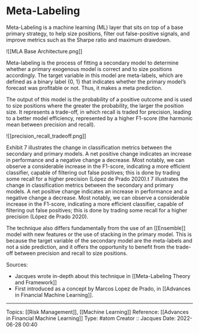 # Meta-Labeling

Meta-Labeling is a machine learning (ML) layer that sits on top of a base primary strategy, to help size positions, filter out false-positive signals, and improve metrics such as the Sharpe ratio and maximum drawdown.

![[MLA Base Architecture.png]]

Meta-labeling is the process of fitting a secondary model to determine whether a primary exogenous model is correct and to size positions accordingly. The target variable in this model are meta-labels, which are defined as a binary label {0, 1} that indicates whether the primary model’s forecast was profitable or not. Thus, it makes a meta prediction.

The output of this model is the probability of a positive outcome and is used to size positions where the greater the probability, the larger the position size. It represents a trade-off, in which recall is traded for precision, leading to a better model efficiency, represented by a higher F1-score (the harmonic mean between precision and recall).

![[precision_recall_tradeoff.png]]

Exhibit 7 illustrates the change in classification metrics between the secondary and primary models. A net positive change indicates an increase in performance and a negative change a decrease. Most notably, we can observe a considerable increase in the F1-score, indicating a more efficient classifier, capable of filtering out false positives; this is done by trading some recall for a higher precision (López de Prado 2020).t 7 illustrates the change in classification metrics between the secondary and primary models. A net positive change indicates an increase in performance and a negative change a decrease. Most notably, we can observe a considerable increase in the F1-score, indicating a more efficient classifier, capable of filtering out false positives; this is done by trading some recall for a higher precision (López de Prado 2020).

The technique also differs fundamentally from the use of an [[Ensemble]] model with new features or the use of stacking in the primary model. This is because the target variable of the secondary model are the meta-labels and not a side prediction, and it offers the opportunity to benefit from the trade-off between precision and recall to size positions.

Sources:
* Jacques wrote in-depth about this technique in [[Meta-Labeling Theory and Framework]]
* First introduced as a concept by Marcos Lopez de Prado, in [[Advances in Financial Machine Learning]].

---
Topics: [[Risk Management]], [[Machine Learning]]
Reference: [[Advances in Financial Machine Learning]]
Type: #atom
Creator :: Jacques
Date: 2022-06-28 00:40